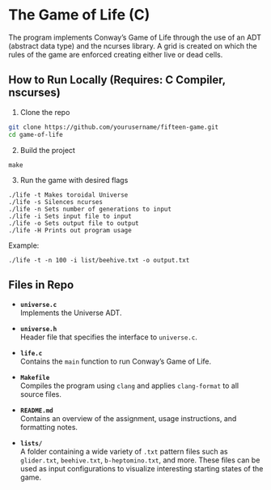 # The Game of Life (C)

The program implements Conway’s Game of Life through the use of an ADT (abstract data type) and the ncurses library. A grid is created on which the rules of the game are enforced creating either live or dead cells. 

## How to Run Locally (Requires: C Compiler, nscurses)

1. Clone the repo  
  ```bash
  git clone https://github.com/yourusername/fifteen-game.git
  cd game-of-life
  ```
2. Build the project
  ```
  make
  ```
3. Run the game with desired flags
  ```
  ./life -t	Makes toroidal Universe
  ./life -s	Silences ncurses
  ./life -n	Sets number of generations to input
  ./life -i	Sets input file to input
  ./life -o	Sets output file to output
  ./life -H	Prints out program usage
  ```
  Example:
  ```
  ./life -t -n 100 -i list/beehive.txt -o output.txt
  ```

## Files in Repo

- **`universe.c`**  
  Implements the Universe ADT.

- **`universe.h`**  
  Header file that specifies the interface to `universe.c`.

- **`life.c`**  
  Contains the `main` function to run Conway’s Game of Life.

- **`Makefile`**  
  Compiles the program using `clang` and applies `clang-format` to all source files.

- **`README.md`**  
  Contains an overview of the assignment, usage instructions, and formatting notes.

- **`lists/`**  
  A folder containing a wide variety of `.txt` pattern files such as `glider.txt`, `beehive.txt`, `b-heptomino.txt`, and more. These files can be used as input configurations to visualize interesting starting states of the game.


